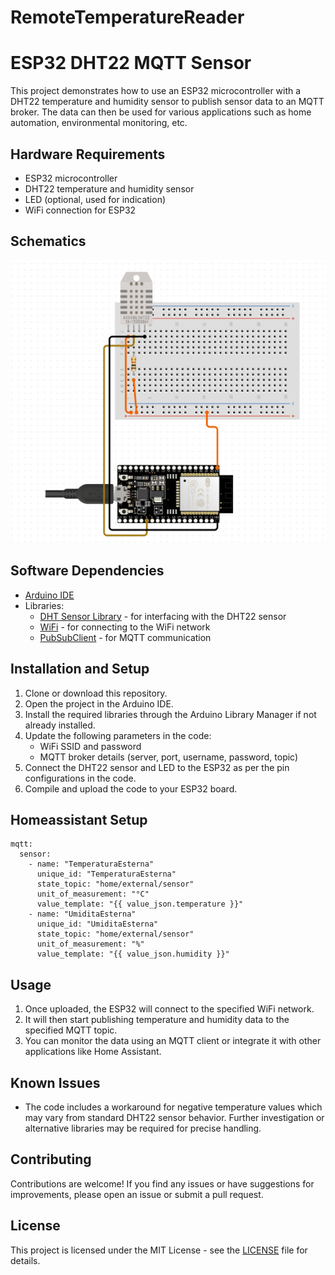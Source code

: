 # RemoteTemperatureReader
# ESP32 DHT22 MQTT Sensor

This project demonstrates how to use an ESP32 microcontroller with a DHT22 temperature and humidity sensor to publish sensor data to an MQTT broker. The data can then be used for various applications such as home automation, environmental monitoring, etc.

## Hardware Requirements

- ESP32 microcontroller
- DHT22 temperature and humidity sensor
- LED (optional, used for indication)
- WiFi connection for ESP32

## Schematics

![schematics](Schematics.png "Schematics")

## Software Dependencies

- [Arduino IDE](https://www.arduino.cc/en/software)
- Libraries:
  - [DHT Sensor Library](https://github.com/adafruit/DHT-sensor-library) - for interfacing with the DHT22 sensor
  - [WiFi](https://www.arduino.cc/en/Reference/WiFi) - for connecting to the WiFi network
  - [PubSubClient](https://pubsubclient.knolleary.net/) - for MQTT communication

## Installation and Setup

1. Clone or download this repository.
2. Open the project in the Arduino IDE.
3. Install the required libraries through the Arduino Library Manager if not already installed.
4. Update the following parameters in the code:
   - WiFi SSID and password
   - MQTT broker details (server, port, username, password, topic)
5. Connect the DHT22 sensor and LED to the ESP32 as per the pin configurations in the code.
6. Compile and upload the code to your ESP32 board.

## Homeassistant Setup

```
mqtt:
  sensor:
    - name: "TemperaturaEsterna"
      unique_id: "TemperaturaEsterna"
      state_topic: "home/external/sensor"
      unit_of_measurement: "°C"
      value_template: "{{ value_json.temperature }}"
    - name: "UmiditaEsterna"
      unique_id: "UmiditaEsterna"
      state_topic: "home/external/sensor"
      unit_of_measurement: "%"
      value_template: "{{ value_json.humidity }}"
```

## Usage

1. Once uploaded, the ESP32 will connect to the specified WiFi network.
2. It will then start publishing temperature and humidity data to the specified MQTT topic.
3. You can monitor the data using an MQTT client or integrate it with other applications like Home Assistant.

## Known Issues

- The code includes a workaround for negative temperature values which may vary from standard DHT22 sensor behavior. Further investigation or alternative libraries may be required for precise handling.

## Contributing

Contributions are welcome! If you find any issues or have suggestions for improvements, please open an issue or submit a pull request.

## License

This project is licensed under the MIT License - see the [LICENSE](LICENSE) file for details.
